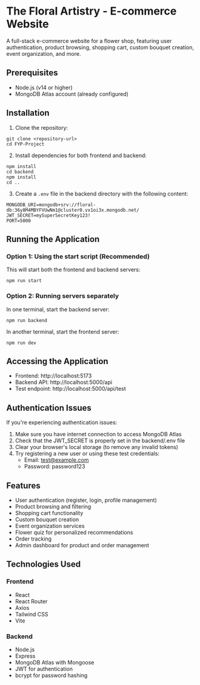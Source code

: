 # The Floral Artistry - E-commerce Website

A full-stack e-commerce website for a flower shop, featuring user authentication, product browsing, shopping cart, custom bouquet creation, event organization, and more.

## Prerequisites

- Node.js (v14 or higher)
- MongoDB Atlas account (already configured)

## Installation

1. Clone the repository:
```
git clone <repository-url>
cd FYP-Project
```

2. Install dependencies for both frontend and backend:
```
npm install
cd backend
npm install
cd ..
```

3. Create a `.env` file in the backend directory with the following content:
```
MONGODB_URI=mongodb+srv://floral-db:36y8M4MBYFVUwNm1@cluster0.vx1oi3x.mongodb.net/
JWT_SECRET=mySuperSecretKey123!
PORT=5000
```

## Running the Application

### Option 1: Using the start script (Recommended)

This will start both the frontend and backend servers:

```
npm run start
```

### Option 2: Running servers separately

In one terminal, start the backend server:
```
npm run backend
```

In another terminal, start the frontend server:
```
npm run dev
```

## Accessing the Application

- Frontend: http://localhost:5173
- Backend API: http://localhost:5000/api
- Test endpoint: http://localhost:5000/api/test

## Authentication Issues

If you're experiencing authentication issues:

1. Make sure you have internet connection to access MongoDB Atlas
2. Check that the JWT_SECRET is properly set in the backend/.env file
3. Clear your browser's local storage (to remove any invalid tokens)
4. Try registering a new user or using these test credentials:
   - Email: test@example.com
   - Password: password123

## Features

- User authentication (register, login, profile management)
- Product browsing and filtering
- Shopping cart functionality
- Custom bouquet creation
- Event organization services
- Flower quiz for personalized recommendations
- Order tracking
- Admin dashboard for product and order management

## Technologies Used

### Frontend
- React
- React Router
- Axios
- Tailwind CSS
- Vite

### Backend
- Node.js
- Express
- MongoDB Atlas with Mongoose
- JWT for authentication
- bcrypt for password hashing 